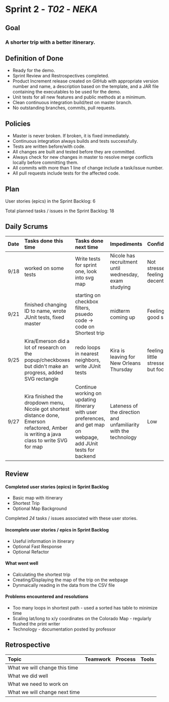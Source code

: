 # Sprint 2 - *T02* - *NEKA*

## Goal

### A shorter trip with a better itinerary.

## Definition of Done

* Ready for the demo.
* Sprint Review and Restrospectives completed.
* Product Increment release created on GitHub with appropriate version number and name, a description based on the template, and a JAR file containing the executables to be used for the demo. 
* Unit tests for all new features and public methods at a minimum.
* Clean continuous integration build/test on master branch.
* No outstanding branches, commits, pull requests.

## Policies

* Master is never broken.  If broken, it is fixed immediately.
* Continuous integration always builds and tests successfully.
* Tests are written before/with code.  
* All changes are built and tested before they are committed.
* Always check for new changes in master to resolve merge conflicts locally before committing them.
* All commits with more than 1 line of change include a task/issue number.
* All pull requests include tests for the affected code.

## Plan 

User stories (epics) in the Sprint Backlog:  6

Total planned tasks / issues in the Sprint Backlog:  18

## Daily Scrums

Date | Tasks done this time | Tasks done next time | Impediments | Confidence
:--- | :--- | :--- | :--- | :---
 9/18 | worked on some tests | Write tests for sprint one, look into svg map | Nicole has recruitment until wednesday, exam studying  | Not stressed, feeling decent
 9/21 | finished changing ID to name, wrote JUnit tests, fixed master| starting on checkbox filters, psuedo code -> code on Shortest trip | midterm coming up | Feeling good so far
 9/25 |Kira/Emerson did a lot of research on the popup/checkboxes but didn't make an progress, added SVG rectangle | redo loops in nearest neighbors, write JUnit tests | Kira is leaving for New Orleans Thursday | feeling a little stressed, but focused
 9/27 |Kira finished the dropdown menu, Nicole got shortest distance done, Emerson refactored, Amber is writing a java class to write SVG for map | Continue working on updating itinerary with user preferences, and get map on webpage, add JUnit tests for backend |Lateness of the direction and unfamiliarity with the technology | Low

## Review

#### Completed user stories (epics) in Sprint Backlog 
* Basic map with itinerary
* Shortest Trip
* Optional Map Background

Completed *24* tasks / issues associated with these user stories.

#### Incomplete user stories / epics in Sprint Backlog 
* Useful information in itinerary
* Optional Fast Response
* Optional Refactor

#### What went well
* Calculating the shortest trip
* Creating/Displaying the map of the trip on the webpage
* Dynmaically reading in the data from the CSV file

#### Problems encountered and resolutions
* Too many loops in shortest path - used a sorted has table to minimize time
* Scaling lat/long to x/y coordinates on the Colorado Map - regularly flushed the print writer
* Technology - documentation posted by professor

## Retrospective

Topic | Teamwork | Process | Tools
:--- | :--- | :--- | :---
What we will change this time |  |  | 
What we did well |  |  | 
What we need to work on |  |  |
What we will change next time |  |  | 
